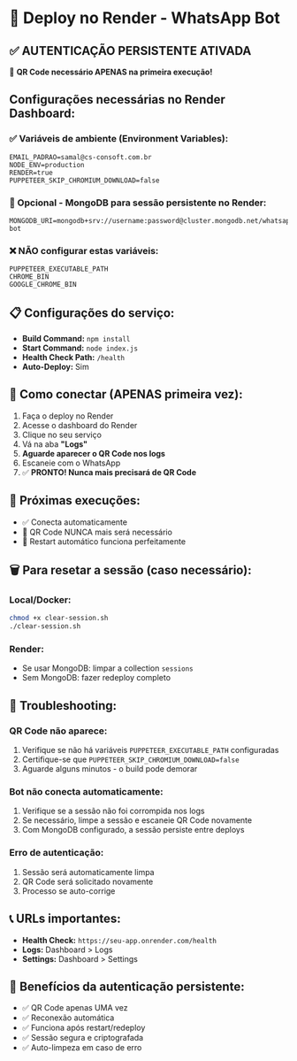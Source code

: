 # 🚀 Deploy no Render - WhatsApp Bot

## ✅ AUTENTICAÇÃO PERSISTENTE ATIVADA

🎉 **QR Code necessário APENAS na primeira execução!**

## Configurações necessárias no Render Dashboard:

### ✅ Variáveis de ambiente (Environment Variables):

```
EMAIL_PADRAO=samal@cs-consoft.com.br
NODE_ENV=production
RENDER=true
PUPPETEER_SKIP_CHROMIUM_DOWNLOAD=false
```

### 🚀 Opcional - MongoDB para sessão persistente no Render:

```
MONGODB_URI=mongodb+srv://username:password@cluster.mongodb.net/whatsapp-bot
```

### ❌ NÃO configurar estas variáveis:

```
PUPPETEER_EXECUTABLE_PATH
CHROME_BIN
GOOGLE_CHROME_BIN
```

## 📋 Configurações do serviço:

- **Build Command:** `npm install`
- **Start Command:** `node index.js`
- **Health Check Path:** `/health`
- **Auto-Deploy:** Sim

## 📱 Como conectar (APENAS primeira vez):

1. Faça o deploy no Render
2. Acesse o dashboard do Render
3. Clique no seu serviço
4. Vá na aba **"Logs"**
5. **Aguarde aparecer o QR Code nos logs**
6. Escaneie com o WhatsApp
7. ✅ **PRONTO! Nunca mais precisará de QR Code**

## 🔄 Próximas execuções:

- ✅ Conecta automaticamente
- 🚫 QR Code NUNCA mais será necessário
- 🚀 Restart automático funciona perfeitamente

## 🗑️ Para resetar a sessão (caso necessário):

### Local/Docker:
```bash
chmod +x clear-session.sh
./clear-session.sh
```

### Render:
- Se usar MongoDB: limpar a collection `sessions`
- Sem MongoDB: fazer redeploy completo

## 🔧 Troubleshooting:

### QR Code não aparece:
1. Verifique se não há variáveis `PUPPETEER_EXECUTABLE_PATH` configuradas
2. Certifique-se que `PUPPETEER_SKIP_CHROMIUM_DOWNLOAD=false`
3. Aguarde alguns minutos - o build pode demorar

### Bot não conecta automaticamente:
1. Verifique se a sessão não foi corrompida nos logs
2. Se necessário, limpe a sessão e escaneie QR Code novamente
3. Com MongoDB configurado, a sessão persiste entre deploys

### Erro de autenticação:
1. Sessão será automaticamente limpa
2. QR Code será solicitado novamente
3. Processo se auto-corrige

## 📞 URLs importantes:

- **Health Check:** `https://seu-app.onrender.com/health`
- **Logs:** Dashboard > Logs
- **Settings:** Dashboard > Settings

## 🎯 Benefícios da autenticação persistente:

- ✅ QR Code apenas UMA vez
- ✅ Reconexão automática
- ✅ Funciona após restart/redeploy
- ✅ Sessão segura e criptografada
- ✅ Auto-limpeza em caso de erro